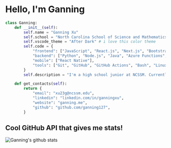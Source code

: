 # Hello, I'm Ganning

```py
class Ganning:
    def __init__(self):
        self.name = "Ganning Xu"
        self.school = "North Carolina School of Science and Mathematics"
        self.vscode_theme = "After Dark" # i love this color theme
        self.code = {
            "frontend": ["JavaScript", "React.js", "Next.js", "Bootstrap", "Chakra UI", "Tailwind CSS", "HTML", "CSS", "Sass", "Redux"],
            "backend": ["Python", "Node.js", "Java", "Azure Functions", "PostgreSQL", "AWS Lambda", "C", ""],
            "mobile": ["React Native"],
            "tools": ["Git", "GitHub", "GitHub Actions", "Bash", "Linux"]
        }
        self.description = "I'm a high school junior at NCSSM. Currently, I'm working on an app that helps users track expiration dates for products!"

    def get_contacts(self):
        return {
            "email": "xu23g@ncssm.edu",
            "linkedin": "linkedin.com/in/ganningxu",
            "website": "ganning.me",
            "github": "github.com/ganning127",
        }

```

## Cool GitHub API that gives me stats!
<img alt="Ganning's github stats" src="https://github-readme-stats.vercel.app/api?username=ganning127&show_icons=true&theme=cobalt" >
